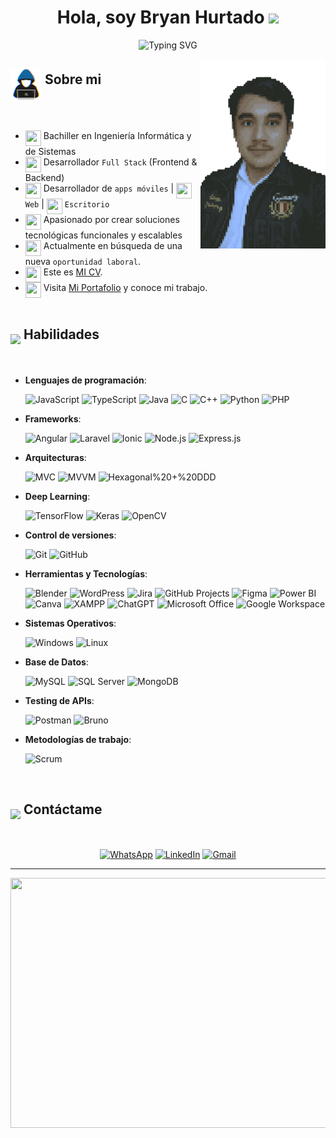 <h1 align="center">
  Hola, soy Bryan Hurtado 
  <img src="https://media.giphy.com/media/hvRJCLFzcasrR4ia7z/giphy.gif" width="35"> 
</h1>
<p align="center">
  <img src="https://readme-typing-svg.herokuapp.com?font=Fira+Code&size=25&pause=1000&center=true&vCenter=true&&width=800&lines=Apasionado+por+la+tecnolog%C3%ADa;Desarrollador+Full+Stack+;Resolutivo%2C+creativo+y+%C3%A9tico;Desarrollador+competitivo;Siempre+aprendiendo+nuevas+cosas" alt="Typing SVG" />
</p>
<img align="right" src="Assets\perfil-pixel-art.png" width = 200px>
<h2 >
  <img src="Assets\about_me.gif" width="50" align="middle"> Sobre mi
</h2>
<br>

- <img width="25" height="25" align="top" src="https://www.svgrepo.com/show/401870/graduation-cap.svg"> Bachiller en Ingeniería Informática y de Sistemas 
- <img width="25" height="25" align="top" src="https://www.svgrepo.com/show/406033/laptop.svg"> Desarrollador `Full Stack` (Frontend & Backend)
- <img width="25" height="25" align="top" src="https://www.svgrepo.com/show/402157/mobile-phone.svg"> Desarrollador de `apps móviles` | <img width="25" height="25" align="top" src="https://www.svgrepo.com/show/396567/globe-with-meridians.svg"> `Web` | <img width="25" height="25" align="top" src="https://www.svgrepo.com/show/396286/desktop-computer.svg"> `Escritorio`
- <img width="25" height="25" align="top" src="https://www.svgrepo.com/show/398226/rocket.svg"> Apasionado por crear soluciones tecnológicas funcionales y escalables
- <img width="25" height="25" align="top" src="https://www.svgrepo.com/show/396606/handshake.svg"> Actualmente en búsqueda de una nueva `oportunidad laboral`.
- <img width="25" height="25" align="top" src="https://www.svgrepo.com/show/406827/page-facing-up.svg"> Este es [MI CV](https://drive.google.com/file/d/1TBwg9RkrBTm7HqtTsBBv6biDt2_j8o7A/view?usp=sharing).
- <img width="25" height="25" align="top" src="https://www.svgrepo.com/show/407500/sparkles.svg"> Visita [Mi Portafolio](https://mi_website) y conoce mi trabajo.
<br><br>

<h2 >
  <img src="https://media2.giphy.com/media/QssGEmpkyEOhBCb7e1/giphy.gif?cid=ecf05e47a0n3gi1bfqntqmob8g9aid1oyj2wr3ds3mg700bl&rid=giphy.gif" width="50" align="middle"> Habilidades
</h2>
<br>

- **Lenguajes de programación**:

    ![JavaScript](https://img.shields.io/badge/JavaScript-F7DF1E?style=for-the-badge&logo=javascript&logoColor=black)
    ![TypeScript](https://img.shields.io/badge/TypeScript-3178C6?style=for-the-badge&logo=typescript&logoColor=white)
    ![Java](https://img.shields.io/badge/Java-ED8B00?style=for-the-badge&logo=java&logoColor=white)
    ![C](https://img.shields.io/badge/C-27338e?style=for-the-badge&logo=c&logoColor=white)
    ![C++](https://img.shields.io/badge/C++-00599C?style=for-the-badge&logo=c%2B%2B&logoColor=white)
    ![Python](https://img.shields.io/badge/Python-14354C?style=for-the-badge&logo=python&logoColor=white)
    ![PHP](https://img.shields.io/badge/PHP-777BB4?style=for-the-badge&logo=php&logoColor=white)
    
- **Frameworks**:

    ![Angular](https://img.shields.io/badge/Angular-DD0031?style=for-the-badge&logo=angular&logoColor=white)
    ![Laravel](https://img.shields.io/badge/Laravel-FF2D20?style=for-the-badge&logo=laravel&logoColor=white)
    ![Ionic](https://img.shields.io/badge/Ionic-3880FF?style=for-the-badge&logo=ionic&logoColor=white)
    ![Node.js](https://img.shields.io/badge/Node.js-339933?style=for-the-badge&logo=nodedotjs&logoColor=white)
    ![Express.js](https://img.shields.io/badge/Express.js-000000?style=for-the-badge&logo=express&logoColor=white)

- **Arquitecturas**:

    ![MVC](https://img.shields.io/badge/MVC-007ACC?style=for-the-badge)
    ![MVVM](https://img.shields.io/badge/MVVM-8A8A8A?style=for-the-badge)
    ![Hexagonal%20+%20DDD](https://img.shields.io/badge/Hexagonal%20+%20DDD-FFD700?style=for-the-badge)

- **Deep Learning**:

    ![TensorFlow](https://img.shields.io/badge/TensorFlow-FF6F00?style=for-the-badge&logo=tensorflow&logoColor=white)
    ![Keras](https://img.shields.io/badge/Keras-D00000?style=for-the-badge&logo=keras&logoColor=white)
    ![OpenCV](https://img.shields.io/badge/OpenCV-5C3EE8?style=for-the-badge&logo=opencv&logoColor=white)

- **Control de versiones**:

    ![Git](https://img.shields.io/badge/Git-F05032?style=for-the-badge&logo=git&logoColor=white)
    ![GitHub](https://img.shields.io/badge/GitHub-181717?style=for-the-badge&logo=github&logoColor=white)

- **Herramientas y Tecnologías**:

    ![Blender](https://img.shields.io/badge/Blender-F5792A?style=for-the-badge&logo=blender&logoColor=white)
    ![WordPress](https://img.shields.io/badge/WordPress-21759B?style=for-the-badge&logo=wordpress&logoColor=white)
    ![Jira](https://img.shields.io/badge/Jira-0052CC?style=for-the-badge&logo=jira&logoColor=white)
    ![GitHub Projects](https://img.shields.io/badge/GitHub%20Projects-181717?style=for-the-badge&logo=github&logoColor=white)
    ![Figma](https://img.shields.io/badge/Figma-F24E1E?style=for-the-badge&logo=figma&logoColor=white)
    ![Power BI](https://img.shields.io/badge/Power%20BI-F2C811?style=for-the-badge&logo=powerbi&logoColor=black)
    ![Canva](https://img.shields.io/badge/Canva-00C4CC?style=for-the-badge&logo=canva&logoColor=white)
    ![XAMPP](https://img.shields.io/badge/XAMPP-FB7A24?style=for-the-badge&logo=xampp&logoColor=white)
    ![ChatGPT](https://img.shields.io/badge/ChatGPT-10A37F?style=for-the-badge&logo=chatgpt&logoColor=white)
    ![Microsoft Office](https://img.shields.io/badge/Microsoft%20Office-D83B01?style=for-the-badge&logo=microsoftoffice&logoColor=white)
    ![Google Workspace](https://img.shields.io/badge/Google%20Workspace-4285F4?style=for-the-badge&logo=googleworkspace&logoColor=white)

- **Sistemas Operativos**:

    ![Windows](https://img.shields.io/badge/Windows-0078D6?style=for-the-badge&logo=windows&logoColor=white)
    ![Linux](https://img.shields.io/badge/Linux-FCC624?style=for-the-badge&logo=linux&logoColor=black)

- **Base de Datos**:

    ![MySQL](https://img.shields.io/badge/MySQL-4479A1?style=for-the-badge&logo=mysql&logoColor=white)
    ![SQL Server](https://img.shields.io/badge/SQL%20Server-CC2927?style=for-the-badge&logo=microsoftsqlserver&logoColor=white)
    ![MongoDB](https://img.shields.io/badge/MongoDB-47A248?style=for-the-badge&logo=mongodb&logoColor=white)

- **Testing de APIs**:

    ![Postman](https://img.shields.io/badge/Postman-FF6C37?style=for-the-badge&logo=postman&logoColor=white)
    ![Bruno](https://img.shields.io/badge/Bruno-FCC624?style=for-the-badge&logo=bruno&logoColor=black)

- **Metodologías de trabajo**:

    ![Scrum](https://img.shields.io/badge/Scrum-6DB33F?style=for-the-badge)

<br>
<h2 >
  <img src="https://media2.giphy.com/media/v1.Y2lkPTc5MGI3NjExcHAzOWh3N2k3anF4eXNiNGl0NjNlM3J1OWp0ZjNlcWhheGo3OW0zdiZlcD12MV9pbnRlcm5hbF9naWZfYnlfaWQmY3Q9cw/0ZPkxtbBrLvpNkPu1v/giphy.gif" width="50" align="middle"> Contáctame
</h2>
<br>
<div align="center">

  [![WhatsApp](https://img.shields.io/badge/WhatsApp-25D366?style=for-the-badge&logo=whatsapp&logoColor=white)](https://wa.me/51992450983)
  [![LinkedIn](https://img.shields.io/badge/LinkedIn-0077B5?style=for-the-badge&logo=linkedin&logoColor=white)](https://www.linkedin.com/in/bryan-hurtado-delgado-47220a314/)
  [![Gmail](https://img.shields.io/badge/Gmail-D14836?style=for-the-badge&logo=gmail&logoColor=white)](mailto:bryanhurtadodelgado@gmail.com)
</div>

-----
<div align="center">

  <img width="1000" height="400" src="https://media4.giphy.com/media/v1.Y2lkPTc5MGI3NjExeDMwb2dqMndyMmhlY2FmMndyeThzcWI2a2lzaWpmbWNkd2VqcjJzaCZlcD12MV9pbnRlcm5hbF9naWZfYnlfaWQmY3Q9Zw/FcqKy4Kj7XOK0hCW4g/giphy.gif">

</div>
<br>
